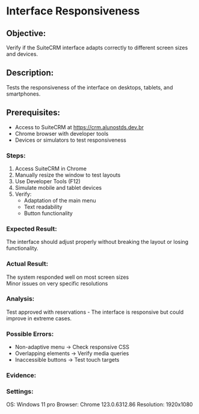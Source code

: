 # Interface Responsiveness  
## Objective:  
Verify if the SuiteCRM interface adapts correctly to different screen sizes and devices.  

## Description:  
Tests the responsiveness of the interface on desktops, tablets, and smartphones.  

## Prerequisites:  
- Access to SuiteCRM at https://crm.alunostds.dev.br  
- Chrome browser with developer tools  
- Devices or simulators to test responsiveness  

### Steps:  
1. Access SuiteCRM in Chrome  
2. Manually resize the window to test layouts  
3. Use Developer Tools (F12)  
4. Simulate mobile and tablet devices  
5. Verify:  
   - Adaptation of the main menu  
   - Text readability  
   - Button functionality  

### Expected Result:  
The interface should adjust properly without breaking the layout or losing functionality.  

### Actual Result:  

 The system responded well on most screen sizes  
 Minor issues on very specific resolutions  

### Analysis:  
Test approved with reservations - The interface is responsive but could improve in extreme cases.  

### Possible Errors:  
- Non-adaptive menu → Check responsive CSS  
- Overlapping elements → Verify media queries  
- Inaccessible buttons → Test touch targets  

### Evidence:  


### Settings:  
OS: Windows 11 pro
Browser: Chrome 123.0.6312.86
Resolution: 1920x1080